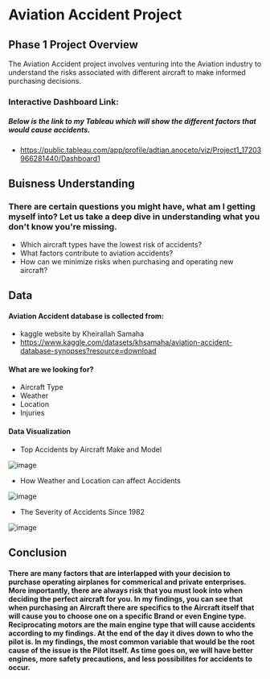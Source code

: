 # Aviation Accident Project
## Phase 1 Project Overview
 The Aviation Accident project involves venturing into the Aviation industry to understand the risks associated with different aircraft to make informed purchasing decisions. 

### Interactive Dashboard Link:
##### Below is the link to my Tableau which will show the different factors that would cause accidents.
   *  https://public.tableau.com/app/profile/adtian.anoceto/viz/Project1_17203966281440/Dashboard1

## Buisness Understanding
### There are certain questions you might have, what am I getting myself into? Let us take a deep dive in understanding what you don't know you're missing.
 * Which aircraft types have the lowest risk of accidents?
 * What factors contribute to aviation accidents?
 * How can we minimize risks when purchasing and operating new aircraft?

## Data

#### Aviation Accident database is collected from:
  * kaggle website by Kheirallah Samaha
  * https://www.kaggle.com/datasets/khsamaha/aviation-accident-database-synopses?resource=download

#### What are we looking for?
  * Aircraft Type
  * Weather
  * Location
  * Injuries

#### Data Visualization
  * Top Accidents by Aircraft Make and Model

    
![image](https://github.com/2xAdrian/Aviation-Accident-Project/assets/137590846/94db0191-4e8f-433e-ade4-fbf55bc10487)


  * How Weather and Location can affect Accidents


![image](https://github.com/2xAdrian/Aviation-Accident-Project/assets/137590846/2ec761a4-5949-492f-a94a-cdcfed41862a)



  * The Severity of Accidents Since 1982


![image](https://github.com/2xAdrian/Aviation-Accident-Project/assets/137590846/abf4c684-e18c-4dda-bb23-8d4948a14f60)



## Conclusion
#### There are many factors that are interlapped with your decision to purchase operating airplanes for commerical and private enterprises. More importantly, there are always risk that you must look into when deciding the perfect aircraft for you. In my findings, you can see that when purchasing an Aircraft there are specifics to the Aircraft itself that will cause you to choose one on a specific Brand or even Engine type. Reciprocating motors are the main engine type that will cause accidents according to my findings. At the end of the day it dives down to who the pilot is. In my findings, the most common variable that would be the root cause of the issue is the Pilot itself. As time goes on, we will have better engines, more safety precautions, and less possibilites for accidents to occur. 
